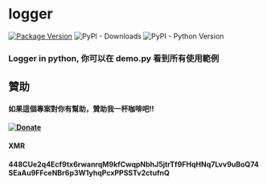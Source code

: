 # logger
[![Package Version](https://img.shields.io/pypi/v/single_log.svg)](https://pypi.python.org/pypi/single_log)
![PyPI - Downloads](https://img.shields.io/pypi/dm/single_log)
![PyPI - Python Version](https://img.shields.io/pypi/pyversions/single_log)

### Logger in python, 你可以在 demo.py 看到所有使用範例

## 贊助
#### 如果這個專案對你有幫助，贊助我一杯咖啡吧!!
####
#### [![Donate](https://img.shields.io/badge/Donate-PayPal-green.svg)](http://paypal.me/CodingMan)
####
#### XMR
#### 448CUe2q4Ecf9tx6rwanrqM9kfCwqpNbhJ5jtrTf9FHqHNq7Lvv9uBoQ74SEaAu9FFceNBr6p3W1yhqPcxPPSSTv2ctufnQ
